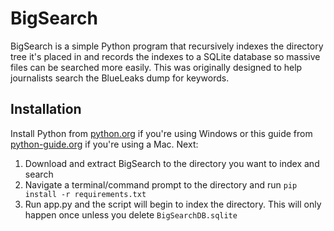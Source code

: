 # BigSearch
BigSearch is a simple Python program that recursively indexes the directory tree it's placed in and records the indexes to a SQLite database so massive files can be searched more easily. This was originally designed to help journalists search the BlueLeaks dump for keywords.
## Installation
Install Python from [python.org](https://www.python.org/downloads/) if you're using Windows or this guide from [python-guide.org](https://docs.python-guide.org/starting/install3/osx/) if you're using a Mac. Next:

1. Download and extract BigSearch to the directory you want to index and search
2. Navigate a terminal/command prompt to the directory and run ``pip install -r requirements.txt``
3. Run app.py and the script will begin to index the directory. This will only happen once unless you delete ``BigSearchDB.sqlite``